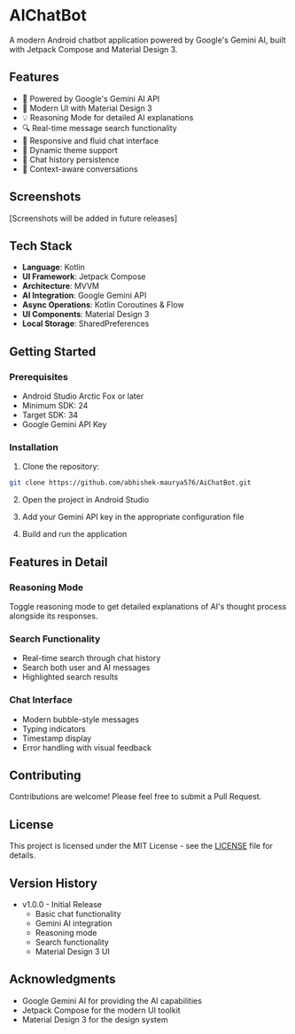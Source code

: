 # AIChatBot

A modern Android chatbot application powered by Google's Gemini AI, built with Jetpack Compose and Material Design 3.

## Features

- 🤖 Powered by Google's Gemini AI API
- 🎨 Modern UI with Material Design 3
- 💡 Reasoning Mode for detailed AI explanations
- 🔍 Real-time message search functionality
- 📱 Responsive and fluid chat interface
- 🌙 Dynamic theme support
- 💾 Chat history persistence
- 🔄 Context-aware conversations

## Screenshots

[Screenshots will be added in future releases]

## Tech Stack

- **Language**: Kotlin
- **UI Framework**: Jetpack Compose
- **Architecture**: MVVM
- **AI Integration**: Google Gemini API
- **Async Operations**: Kotlin Coroutines & Flow
- **UI Components**: Material Design 3
- **Local Storage**: SharedPreferences

## Getting Started

### Prerequisites

- Android Studio Arctic Fox or later
- Minimum SDK: 24
- Target SDK: 34
- Google Gemini API Key

### Installation

1. Clone the repository:
```bash
git clone https://github.com/abhishek-maurya576/AiChatBot.git
```

2. Open the project in Android Studio

3. Add your Gemini API key in the appropriate configuration file

4. Build and run the application

## Features in Detail

### Reasoning Mode
Toggle reasoning mode to get detailed explanations of AI's thought process alongside its responses.

### Search Functionality
- Real-time search through chat history
- Search both user and AI messages
- Highlighted search results

### Chat Interface
- Modern bubble-style messages
- Typing indicators
- Timestamp display
- Error handling with visual feedback

## Contributing

Contributions are welcome! Please feel free to submit a Pull Request.

## License

This project is licensed under the MIT License - see the [LICENSE](LICENSE) file for details.

## Version History

- v1.0.0 - Initial Release
  - Basic chat functionality
  - Gemini AI integration
  - Reasoning mode
  - Search functionality
  - Material Design 3 UI

## Acknowledgments

- Google Gemini AI for providing the AI capabilities
- Jetpack Compose for the modern UI toolkit
- Material Design 3 for the design system 